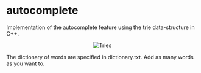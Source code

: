 # autocomplete
Implementation of the autocomplete feature using the trie data-structure in C++.

 <p align="center"> 
    <img src="https://miro.medium.com/max/630/1*f89l46VKjKPgnecqOw4V_w.png" alt="Tries">
 </p>

The dictionary of words are specified in dictionary.txt. Add as many words as you want to.
